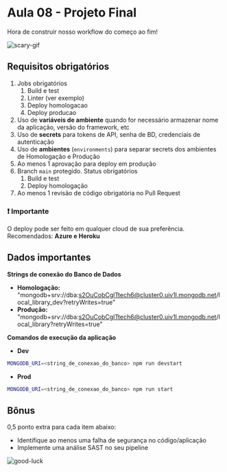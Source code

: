 # Aula 08 - Projeto Final

Hora de construir nosso workflow do começo ao fim!

![scary-gif](https://media.giphy.com/media/12RfP2odT4hEOI/source.gif)
   
## Requisitos obrigatórios

1. Jobs obrigatórios
   1. Build e test
   2. Linter (ver exemplo)
   3. Deploy homologacao
   4. Deploy producao
2. Uso de **variáveis de ambiente** quando for necessário armazenar nome da aplicação, versão do framework, etc
3. Uso de **secrets** para tokens de API, senha de BD, credenciais de autenticação
4. Uso de **ambientes** (`environments`) para separar secrets dos ambientes de Homologação e Produção
5. Ao menos 1 aprovação para deploy em produção
6. Branch `main` protegido. Status obrigatórios
   1. Build e test
   2. Deploy homologação
7. Ao menos 1 revisão de código obrigatória no Pull Request

### ❗ Importante

O deploy pode ser feito em qualquer cloud de sua preferência. Recomendados: **Azure e Heroku**

## Dados importantes

**Strings de conexão do Banco de Dados**
- **Homologação:** "mongodb+srv://dba:s2OuCobCglTtech6@cluster0.uiv1l.mongodb.net/local_library_dev?retryWrites=true"
- **Produção:** "mongodb+srv://dba:s2OuCobCglTtech6@cluster0.uiv1l.mongodb.net/local_library?retryWrites=true"

**Comandos de execução da aplicação**

- **Dev**

```bash
MONGODB_URI=<string_de_conexao_do_banco> npm run devstart
```

- **Prod**

```bash
MONGODB_URI=<string_de_conexao_do_banco> npm run start
```

## Bônus

0,5 ponto extra para cada item abaixo:
- Identifique ao menos uma falha de segurança no código/aplicação
- Implemente uma análise SAST no seu pipeline

![good-luck](https://media.giphy.com/media/QXPfCbIa2VLI5lbzEP/giphy.gif)
